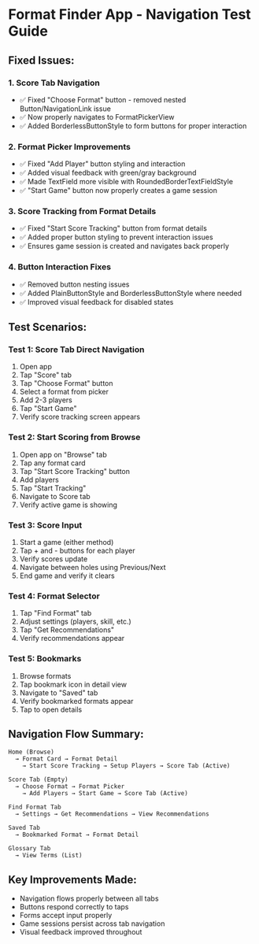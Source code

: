 # Format Finder App - Navigation Test Guide

## Fixed Issues:

### 1. Score Tab Navigation
- ✅ Fixed "Choose Format" button - removed nested Button/NavigationLink issue
- ✅ Now properly navigates to FormatPickerView
- ✅ Added BorderlessButtonStyle to form buttons for proper interaction

### 2. Format Picker Improvements  
- ✅ Fixed "Add Player" button styling and interaction
- ✅ Added visual feedback with green/gray background
- ✅ Made TextField more visible with RoundedBorderTextFieldStyle
- ✅ "Start Game" button now properly creates a game session

### 3. Score Tracking from Format Details
- ✅ Fixed "Start Score Tracking" button from format details
- ✅ Added proper button styling to prevent interaction issues
- ✅ Ensures game session is created and navigates back properly

### 4. Button Interaction Fixes
- ✅ Removed button nesting issues
- ✅ Added PlainButtonStyle and BorderlessButtonStyle where needed
- ✅ Improved visual feedback for disabled states

## Test Scenarios:

### Test 1: Score Tab Direct Navigation
1. Open app
2. Tap "Score" tab
3. Tap "Choose Format" button
4. Select a format from picker
5. Add 2-3 players
6. Tap "Start Game"
7. Verify score tracking screen appears

### Test 2: Start Scoring from Browse
1. Open app on "Browse" tab
2. Tap any format card
3. Tap "Start Score Tracking" button
4. Add players
5. Tap "Start Tracking"
6. Navigate to Score tab
7. Verify active game is showing

### Test 3: Score Input
1. Start a game (either method)
2. Tap + and - buttons for each player
3. Verify scores update
4. Navigate between holes using Previous/Next
5. End game and verify it clears

### Test 4: Format Selector
1. Tap "Find Format" tab
2. Adjust settings (players, skill, etc.)
3. Tap "Get Recommendations"
4. Verify recommendations appear

### Test 5: Bookmarks
1. Browse formats
2. Tap bookmark icon in detail view
3. Navigate to "Saved" tab
4. Verify bookmarked formats appear
5. Tap to open details

## Navigation Flow Summary:
```
Home (Browse) 
  → Format Card → Format Detail 
    → Start Score Tracking → Setup Players → Score Tab (Active)

Score Tab (Empty)
  → Choose Format → Format Picker
    → Add Players → Start Game → Score Tab (Active)
    
Find Format Tab
  → Settings → Get Recommendations → View Recommendations

Saved Tab
  → Bookmarked Format → Format Detail

Glossary Tab
  → View Terms (List)
```

## Key Improvements Made:
- Navigation flows properly between all tabs
- Buttons respond correctly to taps
- Forms accept input properly
- Game sessions persist across tab navigation
- Visual feedback improved throughout